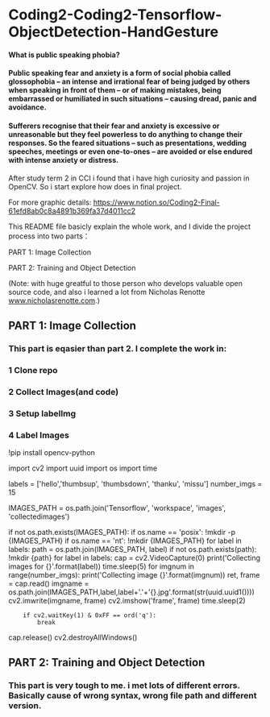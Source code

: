 # Coding2-Coding2-Tensorflow-ObjectDetection-HandGesture

#### What is public speaking phobia?

#### Public speaking fear and anxiety is a form of social phobia called glossophobia  – an intense and irrational fear of being judged by others when speaking in front of them – or of making mistakes, being embarrassed or humiliated in such situations – causing dread, panic and avoidance.

#### Sufferers recognise that their fear and anxiety is excessive or unreasonable but they feel powerless to do anything to change their responses. So the feared situations – such as presentations, wedding speeches, meetings or even one-to-ones – are avoided or else endured with intense anxiety or distress.


After study term 2 in CCI i found that i have high curiosity and passion in OpenCV. So i start explore how does in final project.


For more graphic details: https://www.notion.so/Coding2-Final-61efd8ab0c8a4891b369fa37d4011cc2


This README file basicly explain the whole work, and I divide the project process into two parts：

PART 1: Image Collection

PART 2: Training and Object Detection



(Note: with huge greatful to those person who develops valuable open source code, and also i learned a lot from Nicholas Renotte www.nicholasrenotte.com.)


## PART 1: Image Collection

### This part is eqasier than part 2. I complete the work in: 
### 1 Clone repo
### 2 Collect Images(and code)
### 3 Setup labelImg
### 4 Label Images

!pip install opencv-python

import cv2 
import uuid
import os
import time

labels = ['hello','thumbsup', 'thumbsdown', 'thanku', 'missu']
number_imgs = 15

IMAGES_PATH = os.path.join('Tensorflow', 'workspace', 'images', 'collectedimages')

if not os.path.exists(IMAGES_PATH):
    if os.name == 'posix':
        !mkdir -p {IMAGES_PATH}
    if os.name == 'nt':
         !mkdir {IMAGES_PATH}
for label in labels:
    path = os.path.join(IMAGES_PATH, label)
    if not os.path.exists(path):
        !mkdir {path}
for label in labels:
    cap = cv2.VideoCapture(0)
    print('Collecting images for {}'.format(label))
    time.sleep(5)
    for imgnum in range(number_imgs):
        print('Collecting image {}'.format(imgnum))
        ret, frame = cap.read()
        imgname = os.path.join(IMAGES_PATH,label,label+'.'+'{}.jpg'.format(str(uuid.uuid1())))
        cv2.imwrite(imgname, frame)
        cv2.imshow('frame', frame)
        time.sleep(2)

        if cv2.waitKey(1) & 0xFF == ord('q'):
            break
cap.release()
cv2.destroyAllWindows()







## PART 2: Training and Object Detection

### This part is very tough to me. i met lots of different errors. Basically cause of wrong syntax, wrong file path and different version.






